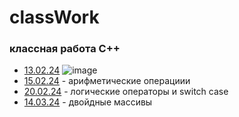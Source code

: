 # classWork
### классная работа С++
- [13.02.24](13.02.2024)
![image](https://github.com/rugliko/classWorkcpp/assets/159914751/4b11f193-e0c1-4fd5-86b9-736e300cf251)
- [15.02.24](15.02.2024) - арифметические операциии
- [20.02.24](20.02.2024) - логические операторы и switch case
- [14.03.24](14.03.2024) - двойдные массивы
